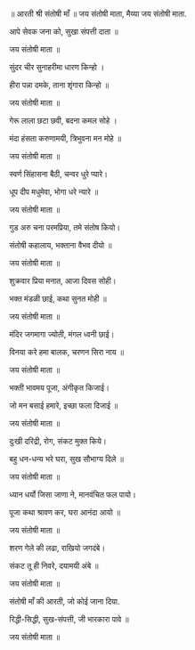 ॥ आरती श्री संतोषी माँ ॥
जय संतोषी माता, मैय्या जय संतोषी माता.

आपे सेवक जना को, सुखा संपत्ती दाता ॥

जय संतोषी माता ॥

सुंदर चीर सुनाहरीमा धारण किन्हो ।

हीरा पन्ना दमके, ताना शृंगारा किन्हो ॥

जय संतोषी माता ॥

गेरू लाला छटा छवी, बदना कमल सोहे ।

मंदा हंसता करुणामयी, त्रिभुवना मन मोहे ॥

जय संतोषी माता ॥

स्वर्ण सिंहासना बैठी, चन्वर धुरे प्यारे।

धूप दीप मधुमेवा, भोगा धरे न्यारे ॥

जय संतोषी माता ॥

गुड अरु चना परमप्रिया, तमे संतोष कियो।

संतोषी कहालाय, भक्ताना वैभव दीयो ॥

जय संतोषी माता ॥

शुक्रवार प्रिया मनात, आजा दिवस सोही।

भक्त मंडळी छाई, कथा सुनत मोही ॥

जय संतोषी माता ॥

मंदिर जगमागा ज्योती, मंगल ध्वनी छाई।

विनया करे हमा बालक, चरणन सिरा नाय ॥

जय संतोषी माता ॥

भक्ती भावमय पूजा, अंगीकृत किजाई।

जो मन बसाई हमारे, इच्छा फला दिजाई ॥

जय संतोषी माता ॥

दुःखी दरिद्री, रोग, संकट मुक्त किये।

बहु धन-धन्य भरे घरा, सुख सौभाग्य दिले ॥

जय संतोषी माता ॥

ध्यान धर्यो जिसा जाणा ने, मानवंचित फल पायो।

पूजा कथा श्रावण कर, घरा आनंदा आयो ॥

जय संतोषी माता ॥

शरण गेले की लढा, राखियो जगदंबे।

संकट तू ही निवरे, दयामयी अंबे ॥

जय संतोषी माता ॥

संतोषी माँ की आरती, जो कोई जाना दिया.

रिद्धी-सिद्धी, सुख-संपत्ती, जी भारकारा पावे ॥

जय संतोषी माता ॥